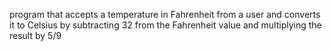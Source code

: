  program that accepts a temperature in
Fahrenheit from a user and converts it to Celsius by
subtracting 32 from the Fahrenheit value and
multiplying the result by 5/9
